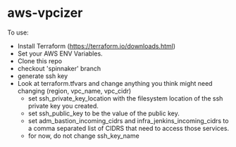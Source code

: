 # aws-vpcizer

To use:
* Install Terraform (https://terraform.io/downloads.html)
* Set your AWS ENV Variables.
* Clone this repo
* checkout 'spinnaker' branch
* generate ssh key
* Look at terraform.tfvars and change anything you think might need changing (region, vpc_name, vpc_cidr)
  * set ssh_private_key_location with the filesystem location of the ssh private key you created.
  * set ssh_public_key to be the value of the public key.
  * set adm_bastion_incoming_cidrs and infra_jenkins_incoming_cidrs to a comma separated list of CIDRS that need to access those services.
  * for now, do not change ssh_key_name

